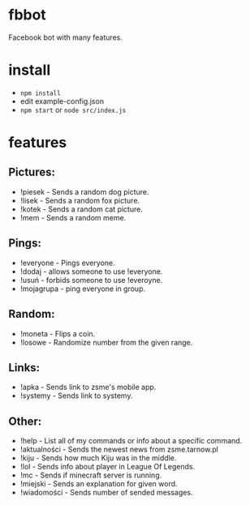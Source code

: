 # fbbot
Facebook bot with many features.

# install
* `npm install`
* edit example-config.json
* `npm start` or `node src/index.js`

# features
## Pictures:
- !piesek - Sends a random dog picture.
- !lisek - Sends a random fox picture.
- !kotek - Sends a random cat picture.
- !mem - Sends a random meme.

## Pings:
- !everyone - Pings everyone.
- !dodaj - allows someone to use !everyone.
- !usuń - forbids someone to use !everoyne.
- !mojagrupa - ping everyone in group.

## Random:
- !moneta - Flips a coin.
- !losowe - Randomize number from the given range.

## Links:
- !apka - Sends link to zsme's mobile app.
- !systemy - Sends link to systemy.

## Other:
- !help - List all of my commands or info about a specific command.
- !aktualności - Sends the newest news from zsme.tarnow.pl
- !kiju - Sends how much Kiju was in the middle. 
- !lol - Sends info about player in League Of Legends.
- !mc - Sends if minecraft server is running.
- !miejski - Sends an explanation for given word.
- !wiadomości - Sends number of sended messages.
